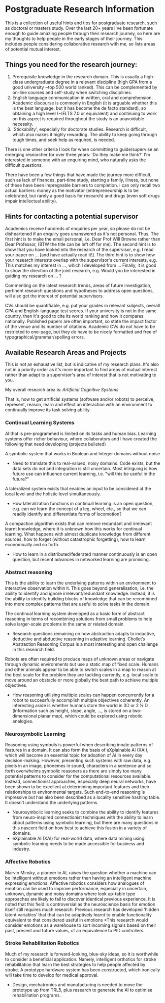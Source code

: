 # Postgraduate Research Information
This is a collection of useful hints and tips for postgraduate research, such as doctoral or masters study. Over the last 20+ years I've been fortunate enough to guide amazing people through their research journey, so here are my thoughts to help people in the early stages of their journey. This includes people considering collaborative research with me, so lists areas of potential mutual interest.

## Things you need for the research journey:

1. Prerequisite knowledge in the research domain.
This is usually a high-class undergraduate degree in a relevant discipline (high GPA from a good university ~top 500 world ranked). This can be complemented by on-line courses and self-study when switching disciplines.
2. English language communication in written, oral and comprehension.
Academic discourse is commonly in English (it is arguable whether this is the best language, but it has become the de facto standard), so obtaining a high level  (~IELTS 7.0 or equivalent) and continuing to work on this aspect is required throughout the study is an unavoidable necessity.
3. 'Stickability', especially for doctorate studies. 
Research is difficult, which also makes it highly rewarding. The ability to keep going through tough times, and seek help as required, is needed.

There is one other criteria I look for when committing to guide/supervise an emerging researcher for over three years: 'Do they make me think?'
I'm interested in someone with an enquiring mind, who naturally asks the difficult questions.

There have been a few things that have made the journey more difficult, such as lack of finances, part-time study, starting a family, illness, but none of these have been impregnable barriers to completion.
I can only recall two actual barriers: money as the motivator (entrepreneurship is to be celebrated, but rarely a good basis for research) and drugs (even soft drugs impair intellectual ability).

## Hints for contacting a potential supervisor 
Academics receive hundreds of enquiries per year, so please do not be disheartened if an enquiry goes unanswered as it's not personal. Thus, 
The first hint is to make the email personal, i.e. Dear Prof Will Browne rather than Dear Professor, (BTW the title can be left off for me). 
The second hint is to show that you have looked into the research of the supervisor, e.g. I read your paper on ... [and have actually read it!]. 
The third hint is to show how your research interests overlap with the supervisor's current interests, e.g. This matches my interest in ..., which I developed from ...
Finally, it is good to show the direction of the joint research, e.g. Would you be interested in guiding my research on ... ?

Commenting on the latest research trends, areas of future investigation, pertinent research questions and hypotheses to address open questions, will also get the interest of potential supervisors.

CVs should be quantifiable, e.g. put your grades in relevant subjects, overall GPA and English-language test scores. If your university is not in the same country, then it's good to cite its world ranking and how it compares nationally. Published papers are often important, so state the impact factor of the venue and its number of citations. Academic CVs do not have to be restricted to one-page, but they do have to be nicely formatted and free of typographical/grammar/spelling errors.

## Available Research Areas and Projects 
This is not an exhaustive list, but is indicative of my research plans. It's also not in a priority order as it's more important to find areas of mutual interest rather than adapt to a supervisor's area of interest that is not motivating to you.

My overall research area is: _Artificial Cognitive Systems_

That is, how to get artificial systems (software and/or robots) to perceive, represent, reason, learn and effect an interaction with an environment to continually improve its task solving ability.

### Continual Learning Systems
AI that is pre-programmed is limited on its tasks and human bias. Learning systems offer richer behaviour, where collaborators and I have created the following that need developing (projects bulleted)

A symbolic system that works in Boolean and Integer domains without noise
* Need to translate this to real-valued, noisy domains.
Code exists, but the data sets do not and integration is still uncertain. Most intriguing is how future use can influence current learning, i.e. "will this be useful in the future?"

A lateralized system exists that enables an input to be considered at the local level and the holistic level simultaneously.
* How lateralization functions in continual learning is an open question, e.g. can we learn the concept of a leg, wheel, etc., so that we can readily identify and differentiate forms of locomotion?

A compaction algorithm exists that can remove redundant and irrelevant learnt knowledge, where it is unknown how this works for continual learning. What happens with almost duplicate knowledge from different sources, how to forget (without catastrophic forgetting), how to learn economically and so forth.
* How to learn in a distributed/federated manner continuously is an open question, but recent advances in networked learning are promising.

### Abstract reasoning
This is the ability to learn the underlying patterns within an environment to interactive observation within it. This goes beyond generalisation, i.e. the ability to identify and ignore irrelevant/redundant knowledge. Instead, it is the ability to identify building blocks of knowledge that can be recombined into more complex patterns that are useful to solve tasks in the domain.

The continual learning system developed as a basic form of abstract reasoning in terms of recombining solutions from small problems to help solve larger-scale problems in the same or related domain.
* Research questions remaining on how abstraction adapts to inductive, deductive and abductive reasoning in adaptive learning.
Chollet’s Abstraction Reasoning Corpus is a most interesting and open challenge in this research field.

Robots are often required to produce maps of unknown areas or navigate through dynamic environments but use a static map of fixed scale. Humans and other animals appear to be able to switch scales in a map to reason at the best scale for the problem they are tackling currently, e.g. local scale to move around an obstacle or more globally the best path to achieve multiple objectives.
* How reasoning utilising multiple scales can happen concurrently for a robot to successfully accomplish multiple objectives coherently.
An interesting aside is whether humans store the world in 3D or 2 ½ D (information such as height, slope, angle, …, is stored on a two-dimensional planar map), which could be explored using robotic analogies.

### Neurosymbolic Learning
Reasoning using symbols is powerful when describing innate patterns of features in a domain. It can also form the basis of eXplainable AI (XAI), which will become an essential topic for adoption of AI in every day decision-making. However, presenting such systems with raw data, e.g. pixels in an image, phonemes in sound, characters in a sentence and so forth overwhelms symbolic reasoners as there are simply too many potential patterns to consider for the computational resources available.
Instead, connectionist approaches, especially deep neural networks, have been shown to be excellent at determining important features and their relationships to environmental targets. Such end-to-end reasoning is impressive but has also been described as a locality sensitive hashing table. It doesn’t understand the underlying patterns.
* Neurosymbolic learning seeks to combine the ability to identify features from neuro-inspired connectionist techniques with the ability to learn about patterns using symbolic learning, but there are many questions in this nascent field on how best to achieve this fusion in a variety of domains.
* eXplainable AI (XAI) for real-world data, where data mining using symbolic learning needs to be made accessible for business and industry.

### Affective Robotics
Marvin Minsky, a pioneer in AI, raises the question whether a machine can be intelligent without emotions rather than having an intelligent machine expressing emotions. Affective robotics considers how analogues of emotion can be used to improve performance, especially in uncertain, unknown, dynamic and noisy domains where look up-table type approaches are likely to fail to discover identical previous experience.
It is noted that this field is controversial as the neuroscience basis for emotion itself still requires much research. Previous research has developed ‘hidden latent variables’ that that can be adaptively learnt to enable functionality equivalent to that considered useful in emotions
*This research would consider emotions as a warehouse to sort incoming signals based on their past, present and future values, cf an equivalence to PID controllers.

### Stroke Rehabilitation Robotics
Much of my research is forward-looking, blue-sky ideas, so it is worthwhile to consider a beneficial application. Namely, intelligent orthotics for stroke rehabilitation that learn the best strategies to help people affected by stroke. A prototype hardware system has been constructed, which ironically will take time to develop for medical approval.
* Design, mechatronics and manufacturing is needed to move the prototype up from TRL5, plus research to generate the AI to optimise rehabilitation programs.






